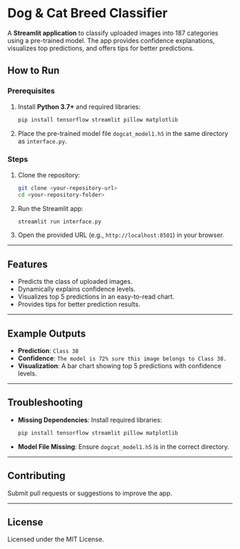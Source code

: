 # Dog & Cat Breed Classifier

A **Streamlit application** to classify uploaded images into 187 categories using a pre-trained model. The app provides confidence explanations, visualizes top predictions, and offers tips for better predictions.



## How to Run

### Prerequisites
1. Install **Python 3.7+** and required libraries:
   ```bash
   pip install tensorflow streamlit pillow matplotlib
   ```
2. Place the pre-trained model file `dogcat_model1.h5` in the same directory as `interface.py`.


### Steps
1. Clone the repository:
   ```bash
   git clone <your-repository-url>
   cd <your-repository-folder>
   ```
2. Run the Streamlit app:
   ```bash
   streamlit run interface.py
   ```
3. Open the provided URL (e.g., `http://localhost:8501`) in your browser.

---

## Features
- Predicts the class of uploaded images.
- Dynamically explains confidence levels.
- Visualizes top 5 predictions in an easy-to-read chart.
- Provides tips for better prediction results.

---

## Example Outputs
- **Prediction**: `Class 38`
- **Confidence**: `The model is 72% sure this image belongs to Class 38.`
- **Visualization**: A bar chart showing top 5 predictions with confidence levels.

---

## Troubleshooting
- **Missing Dependencies**: Install required libraries:
   ```bash
   pip install tensorflow streamlit pillow matplotlib
   ```
- **Model File Missing**: Ensure `dogcat_model1.h5` is in the correct directory.

---

## Contributing
Submit pull requests or suggestions to improve the app.

---

## License
Licensed under the MIT License.